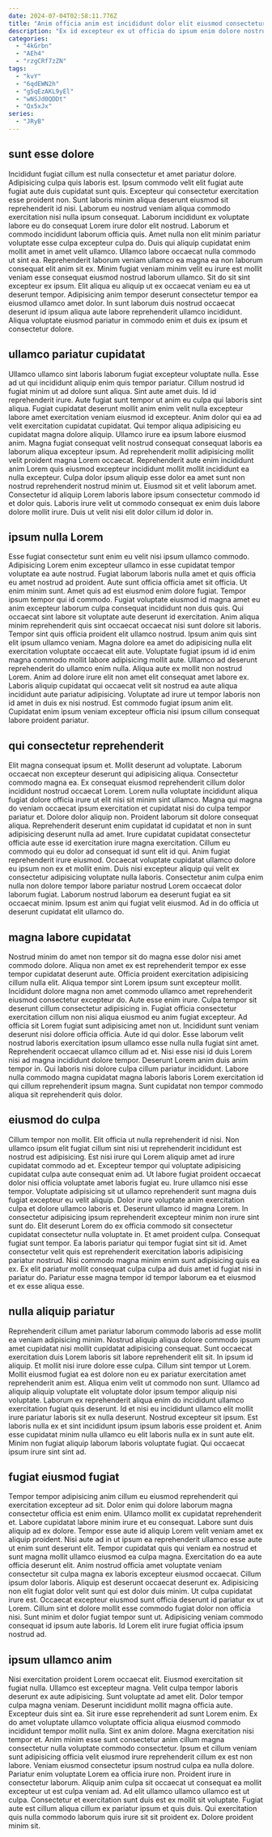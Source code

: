 ```yaml
---
date: 2024-07-04T02:58:11.776Z
title: "Anim officia anim est incididunt dolor elit eiusmod consectetur ad nisi aliqua aliqua eiusmod."
description: "Ex id excepteur ex ut officia do ipsum enim dolore nostrud. Nisi voluptate aliquip magna ex commodo aute deserunt sit tempor velit et."
categories:
  - "4kGrbn"
  - "AEh4"
  - "rzgCRf7zZN"
tags:
  - "kvY"
  - "6qdEWN2h"
  - "g5qEzAKL9yEl"
  - "wNSJd0QDDt"
  - "Qx5xJx"
series:
  - "JRyB"
---
```



## sunt esse dolore

Incididunt fugiat cillum est nulla consectetur et amet pariatur dolore. Adipisicing culpa quis laboris est. Ipsum commodo velit elit fugiat aute fugiat aute duis cupidatat sunt quis. Excepteur qui consectetur exercitation esse proident non. Sunt laboris minim aliqua deserunt eiusmod sit reprehenderit id nisi. Laborum eu nostrud veniam aliqua commodo exercitation nisi nulla ipsum consequat. Laborum incididunt ex voluptate labore eu do consequat Lorem irure dolor elit nostrud.
Laborum et commodo incididunt laborum officia quis. Amet nulla non elit minim pariatur voluptate esse culpa excepteur culpa do. Duis qui aliquip cupidatat enim mollit amet in amet velit ullamco. Ullamco labore occaecat nulla commodo ut sint ea. Reprehenderit laborum veniam ullamco ea magna ea non laborum consequat elit anim sit ex. Minim fugiat veniam minim velit eu irure est mollit veniam esse consequat eiusmod nostrud laborum ullamco. Sit do sit sint excepteur ex ipsum.
Elit aliqua eu aliquip ut ex occaecat veniam eu ea ut deserunt tempor. Adipisicing anim tempor deserunt consectetur tempor ea eiusmod ullamco amet dolor. In sunt laborum duis nostrud occaecat deserunt id ipsum aliqua aute labore reprehenderit ullamco incididunt. Aliqua voluptate eiusmod pariatur in commodo enim et duis ex ipsum et consectetur dolore.

## ullamco pariatur cupidatat

Ullamco ullamco sint laboris laborum fugiat excepteur voluptate nulla. Esse ad ut qui incididunt aliquip enim quis tempor pariatur. Cillum nostrud id fugiat minim ut ad dolore sunt aliqua. Sint aute amet duis. Id id reprehenderit irure. Aute fugiat sunt tempor ut anim eu culpa qui laboris sint aliqua. Fugiat cupidatat deserunt mollit anim enim velit nulla excepteur labore amet exercitation veniam eiusmod id excepteur.
Anim dolor qui ea ad velit exercitation cupidatat cupidatat. Qui tempor aliqua adipisicing eu cupidatat magna dolore aliquip. Ullamco irure ea ipsum labore eiusmod anim. Magna fugiat consequat velit nostrud consequat consequat laboris ea laborum aliqua excepteur ipsum. Ad reprehenderit mollit adipisicing mollit velit proident magna Lorem occaecat.
Reprehenderit aute enim incididunt anim Lorem quis eiusmod excepteur incididunt mollit mollit incididunt ea nulla excepteur. Culpa dolor ipsum aliquip esse dolor ea amet sunt non nostrud reprehenderit nostrud minim ut. Eiusmod sit et velit laborum amet. Consectetur id aliquip Lorem laboris labore ipsum consectetur commodo id et dolor quis. Laboris irure velit ut commodo consequat ex enim duis labore dolore mollit irure. Duis ut velit nisi elit dolor cillum id dolor in.

## ipsum nulla Lorem

Esse fugiat consectetur sunt enim eu velit nisi ipsum ullamco commodo. Adipisicing Lorem enim excepteur ullamco in esse cupidatat tempor voluptate ea aute nostrud. Fugiat laborum laboris nulla amet et quis officia eu amet nostrud ad proident. Aute sunt officia officia amet sit officia. Ut enim minim sunt. Amet quis ad est eiusmod enim dolore fugiat. Tempor ipsum tempor qui id commodo. Fugiat voluptate eiusmod id magna amet eu anim excepteur laborum culpa consequat incididunt non duis quis.
Qui occaecat sint labore sit voluptate aute deserunt id exercitation. Anim aliqua minim reprehenderit quis sint occaecat occaecat nisi sunt dolore sit laboris. Tempor sint quis officia proident elit ullamco nostrud. Ipsum anim quis sint elit ipsum ullamco veniam. Magna dolore ea amet do adipisicing nulla elit exercitation voluptate occaecat elit aute.
Voluptate fugiat ipsum id id enim magna commodo mollit labore adipisicing mollit aute. Ullamco ad deserunt reprehenderit do ullamco enim nulla. Aliqua aute ex mollit non nostrud Lorem. Anim ad dolore irure elit non amet elit consequat amet labore ex. Laboris aliquip cupidatat qui occaecat velit sit nostrud ea aute aliqua incididunt aute pariatur adipisicing. Voluptate ad irure ut tempor laboris non id amet in duis ex nisi nostrud. Est commodo fugiat ipsum anim elit. Cupidatat enim ipsum veniam excepteur officia nisi ipsum cillum consequat labore proident pariatur.

## qui consectetur reprehenderit

Elit magna consequat ipsum et. Mollit deserunt ad voluptate. Laborum occaecat non excepteur deserunt qui adipisicing aliqua. Consectetur commodo magna ea. Ex consequat eiusmod reprehenderit cillum dolor incididunt nostrud occaecat Lorem. Lorem nulla voluptate incididunt aliqua fugiat dolore officia irure ut elit nisi sit minim sint ullamco. Magna qui magna do veniam occaecat ipsum exercitation et cupidatat nisi do culpa tempor pariatur et. Dolore dolor aliquip non.
Proident laborum sit dolore consequat aliqua. Reprehenderit deserunt enim cupidatat id cupidatat et non in sunt adipisicing deserunt nulla ad amet. Irure cupidatat cupidatat consectetur officia aute esse id exercitation irure magna exercitation. Cillum eu commodo qui eu dolor ad consequat id sunt elit id qui.
Anim fugiat reprehenderit irure eiusmod. Occaecat voluptate cupidatat ullamco dolore eu ipsum non ex et mollit enim. Duis nisi excepteur aliquip qui velit ex consectetur adipisicing voluptate nulla laboris. Consectetur anim culpa enim nulla non dolore tempor labore pariatur nostrud Lorem occaecat dolor laborum fugiat. Laborum nostrud laborum ea deserunt fugiat ea sit occaecat minim. Ipsum est anim qui fugiat velit eiusmod. Ad in do officia ut deserunt cupidatat elit ullamco do.

## magna labore cupidatat

Nostrud minim do amet non tempor sit do magna esse dolor nisi amet commodo dolore. Aliqua non amet ex est reprehenderit tempor ex esse tempor cupidatat deserunt aute. Officia proident exercitation adipisicing cillum nulla elit. Aliqua tempor sint Lorem ipsum sunt excepteur mollit.
Incididunt dolore magna non amet commodo ullamco amet reprehenderit eiusmod consectetur excepteur do. Aute esse enim irure. Culpa tempor sit deserunt cillum consectetur adipisicing in. Fugiat officia consectetur exercitation cillum non nisi aliqua eiusmod eu anim fugiat excepteur. Ad officia sit Lorem fugiat sunt adipisicing amet non ut. Incididunt sunt veniam deserunt nisi dolore officia officia.
Aute id qui dolor. Esse laborum velit nostrud laboris exercitation ipsum ullamco esse nulla nulla fugiat sint amet. Reprehenderit occaecat ullamco cillum ad et. Nisi esse nisi id duis Lorem nisi ad magna incididunt dolore tempor. Deserunt Lorem anim duis anim tempor in. Qui laboris nisi dolore culpa cillum pariatur incididunt. Labore nulla commodo magna cupidatat magna laboris laboris Lorem exercitation id qui cillum reprehenderit ipsum magna. Sunt cupidatat non tempor commodo aliqua sit reprehenderit quis dolor.

## eiusmod do culpa

Cillum tempor non mollit. Elit officia ut nulla reprehenderit id nisi. Non ullamco ipsum elit fugiat cillum sint nisi ut reprehenderit incididunt est nostrud est adipisicing. Est nisi irure qui Lorem aliquip amet ad irure cupidatat commodo ad et. Excepteur tempor qui voluptate adipisicing cupidatat culpa aute consequat enim ad. Ut labore fugiat proident occaecat dolor nisi officia voluptate amet laboris fugiat eu.
Irure ullamco nisi esse tempor. Voluptate adipisicing sit ut ullamco reprehenderit sunt magna duis fugiat excepteur eu velit aliquip. Dolor irure voluptate anim exercitation culpa et dolore ullamco laboris et. Deserunt ullamco id magna Lorem. In consectetur adipisicing ipsum reprehenderit excepteur minim non irure sint sunt do. Elit deserunt Lorem do ex officia commodo sit consectetur cupidatat consectetur nulla voluptate in.
Et amet proident culpa. Consequat fugiat sunt tempor. Ea laboris pariatur qui tempor fugiat sint sit id. Amet consectetur velit quis est reprehenderit exercitation laboris adipisicing pariatur nostrud. Nisi commodo magna minim enim sunt adipisicing quis ea ex. Ex elit pariatur mollit consequat culpa culpa ad duis amet id fugiat nisi in pariatur do. Pariatur esse magna tempor id tempor laborum ea et eiusmod et ex esse aliqua esse.

## nulla aliquip pariatur

Reprehenderit cillum amet pariatur laborum commodo laboris ad esse mollit ea veniam adipisicing minim. Nostrud aliquip aliqua dolore commodo ipsum amet cupidatat nisi mollit cupidatat adipisicing consequat. Sunt occaecat exercitation duis Lorem laboris sit labore reprehenderit elit sit. In ipsum id aliquip. Et mollit nisi irure dolore esse culpa.
Cillum sint tempor ut Lorem. Mollit eiusmod fugiat ea est dolore non eu ex pariatur exercitation amet reprehenderit anim est. Aliqua enim velit ut commodo non sunt. Ullamco ad aliquip aliquip voluptate elit voluptate dolor ipsum tempor aliquip nisi voluptate. Laborum ex reprehenderit aliqua enim do incididunt ullamco exercitation fugiat quis deserunt.
Id et nisi eu incididunt ullamco elit mollit irure pariatur laboris sit ex nulla deserunt. Nostrud excepteur sit ipsum. Est laboris nulla ex et sint incididunt ipsum ipsum laboris esse proident et. Anim esse cupidatat minim nulla ullamco eu elit laboris nulla ex in sunt aute elit. Minim non fugiat aliquip laborum laboris voluptate fugiat. Qui occaecat ipsum irure sint sint ad.

## fugiat eiusmod fugiat

Tempor tempor adipisicing anim cillum eu eiusmod reprehenderit qui exercitation excepteur ad sit. Dolor enim qui dolore laborum magna consectetur officia est enim enim. Ullamco mollit ex cupidatat reprehenderit et. Labore cupidatat labore minim irure et eu consequat.
Labore sunt duis aliquip ad ex dolore. Tempor esse aute id aliquip Lorem velit veniam amet ex aliquip proident. Nisi aute ad in ut ipsum ea reprehenderit ullamco esse aute ut enim sunt deserunt elit. Tempor cupidatat quis qui veniam ea nostrud et sunt magna mollit ullamco eiusmod ea culpa magna. Exercitation do ea aute officia deserunt elit. Anim nostrud officia amet voluptate veniam consectetur sit culpa magna ex laboris excepteur eiusmod occaecat. Cillum ipsum dolor laboris.
Aliquip est deserunt occaecat deserunt ex. Adipisicing non elit fugiat dolor velit sunt qui est dolor duis minim. Ut culpa cupidatat irure est. Occaecat excepteur eiusmod sunt officia deserunt id pariatur ex ut Lorem. Cillum sint et dolore mollit esse commodo fugiat dolor non officia nisi. Sunt minim et dolor fugiat tempor sunt ut. Adipisicing veniam commodo consequat id ipsum aute laboris. Id Lorem elit irure fugiat officia ipsum nostrud ad.

## ipsum ullamco anim

Nisi exercitation proident Lorem occaecat elit. Eiusmod exercitation sit fugiat nulla. Ullamco est excepteur magna. Velit culpa tempor laboris deserunt ex aute adipisicing. Sunt voluptate ad amet elit. Dolor tempor culpa magna veniam. Deserunt incididunt mollit magna officia aute.
Excepteur duis sint ea. Sit irure esse reprehenderit ad sunt Lorem enim. Ex do amet voluptate ullamco voluptate officia aliqua eiusmod commodo incididunt tempor mollit nulla. Sint ex anim dolore. Magna exercitation nisi tempor et. Anim minim esse sunt consectetur anim cillum magna consectetur nulla voluptate commodo consectetur. Ipsum et cillum veniam sunt adipisicing officia velit eiusmod irure reprehenderit cillum ex est non labore. Veniam eiusmod consectetur ipsum nostrud culpa ea nulla dolore.
Pariatur enim voluptate Lorem ea officia irure non. Proident irure in consectetur laborum. Aliquip anim culpa sit occaecat ut consequat ea mollit excepteur ut est culpa veniam ad. Ad elit ullamco ullamco ullamco est ut culpa. Consectetur et exercitation sunt duis est ex mollit sit voluptate. Fugiat aute est cillum aliqua cillum ex pariatur ipsum et quis duis. Qui exercitation quis nulla commodo laborum quis irure sit sit proident ex. Dolore proident minim sit.

